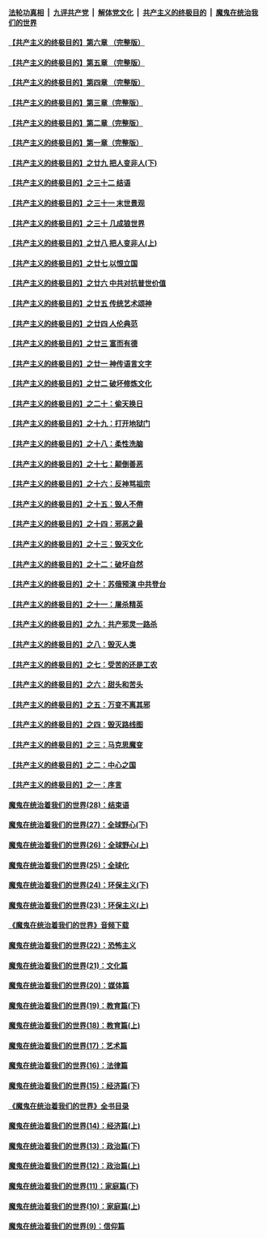 ####  [法轮功真相](../../../../basic/blob/master/README.md?t=06221514) &nbsp;|&nbsp; [九评共产党](../../../../9ping.md/blob/master/README.md?t=06221514) &nbsp;|&nbsp; [解体党文化](../../../../jtdwh.md/blob/master/README.md?t=06221514)  &nbsp;|&nbsp; [共产主义的终极目的](../../../../gczydzjmd.md/blob/master/README.md?t=06221514) &nbsp;|&nbsp; [魔鬼在统治我们的世界](../../../../mgztzwmdsj.md/blob/master/README.md?t=06221514) 

#### [【共产主义的终极目的】第六章 （完整版）](../pages/nsc422/n11428913.md?t=06221514) 

#### [【共产主义的终极目的】第五章 （完整版）](../pages/nsc422/n11428912.md?t=06221514) 

#### [【共产主义的终极目的】第四章 （完整版）](../pages/nsc422/n11428907.md?t=06221514) 

#### [【共产主义的终极目的】第三章（完整版）](../pages/nsc422/n11428848.md?t=06221514) 

#### [【共产主义的终极目的】第二章（完整版）](../pages/nsc422/n11428831.md?t=06221514) 

#### [【共产主义的终极目的】第一章（完整版）](../pages/nsc422/n11417651.md?t=06221514) 

#### [【共产主义的终极目的】之廿九 把人变非人(下)](../pages/nsc422/n11344140.md?t=06221514) 

#### [【共产主义的终极目的】之三十二 结语](../pages/nsc422/n11360535.md?t=06221514) 

#### [【共产主义的终极目的】之三十一 末世景观](../pages/nsc422/n11351129.md?t=06221514) 

#### [【共产主义的终极目的】之三十 几成狼世界](../pages/nsc422/n11348280.md?t=06221514) 

#### [【共产主义的终极目的】之廿八 把人变非人(上)](../pages/nsc422/n11340492.md?t=06221514) 

#### [【共产主义的终极目的】之廿七 以恨立国](../pages/nsc422/n11336944.md?t=06221514) 

#### [【共产主义的终极目的】之廿六 中共对抗普世价值](../pages/nsc422/n11324785.md?t=06221514) 

#### [【共产主义的终极目的】之廿五 传统艺术颂神](../pages/nsc422/n11296396.md?t=06221514) 

#### [【共产主义的终极目的】之廿四 人伦典范](../pages/nsc422/n11296397.md?t=06221514) 

#### [【共产主义的终极目的】之廿三 富而有德](../pages/nsc422/n11283598.md?t=06221514) 

#### [【共产主义的终极目的】之廿一 神传语言文字](../pages/nsc422/n11263265.md?t=06221514) 

#### [【共产主义的终极目的】之廿二 破坏修炼文化](../pages/nsc422/n11245728.md?t=06221514) 

#### [【共产主义的终极目的】之二十：偷天换日](../pages/nsc422/n11238846.md?t=06221514) 

#### [【共产主义的终极目的】之十九：打开地狱门](../pages/nsc422/n11206376.md?t=06221514) 

#### [【共产主义的终极目的】之十八：柔性洗脑](../pages/nsc422/n11199994.md?t=06221514) 

#### [【共产主义的终极目的】之十七：颠倒善恶](../pages/nsc422/n11179782.md?t=06221514) 

#### [【共产主义的终极目的】之十六：反神骂祖宗](../pages/nsc422/n11166798.md?t=06221514) 

#### [【共产主义的终极目的】之十五：毁人不倦](../pages/nsc422/n11166792.md?t=06221514) 

#### [【共产主义的终极目的】之十四：邪恶之最](../pages/nsc422/n11150249.md?t=06221514) 

#### [【共产主义的终极目的】之十三：毁灭文化](../pages/nsc422/n11135227.md?t=06221514) 

#### [【共产主义的终极目的】之十二：破坏自然](../pages/nsc422/n11135214.md?t=06221514) 

#### [【共产主义的终极目的】之十：苏俄预演 中共登台](../pages/nsc422/n11118424.md?t=06221514) 

#### [【共产主义的终极目的】之十一：屠杀精英](../pages/nsc422/n11118442.md?t=06221514) 

#### [【共产主义的终极目的】之九：共产邪灵一路杀](../pages/nsc422/n11114139.md?t=06221514) 

#### [【共产主义的终极目的】之八：毁灭人类](../pages/nsc422/n11108503.md?t=06221514) 

#### [【共产主义的终极目的】之七：受苦的还是工农](../pages/nsc422/n11101809.md?t=06221514) 

#### [【共产主义的终极目的】之六：甜头和苦头](../pages/nsc422/n11096971.md?t=06221514) 

#### [【共产主义的终极目的】之五：万变不离其邪](../pages/nsc422/n11091285.md?t=06221514) 

#### [【共产主义的终极目的】之四：毁灭路线图](../pages/nsc422/n11086284.md?t=06221514) 

#### [【共产主义的终极目的】之三：马克思魔变](../pages/nsc422/n11061941.md?t=06221514) 

#### [【共产主义的终极目的】之二：中心之国](../pages/nsc422/n11047728.md?t=06221514) 

#### [【共产主义的终极目的】之一：序言](../pages/nsc422/n11086077.md?t=06221514) 

#### [魔鬼在统治着我们的世界(28)：结束语](../pages/nsc422/n10936246.md?t=06221514) 

#### [魔鬼在统治着我们的世界(27)：全球野心(下)](../pages/nsc422/n10928319.md?t=06221514) 

#### [魔鬼在统治着我们的世界(26)：全球野心(上)](../pages/nsc422/n10900318.md?t=06221514) 

#### [魔鬼在统治着我们的世界(25)：全球化](../pages/nsc422/n10788205.md?t=06221514) 

#### [魔鬼在统治着我们的世界(24)：环保主义(下)](../pages/nsc422/n10695307.md?t=06221514) 

#### [魔鬼在统治着我们的世界(23)：环保主义(上)](../pages/nsc422/n10688613.md?t=06221514) 

#### [《魔鬼在统治着我们的世界》音频下载](../pages/nsc422/n10635553.md?t=06221514) 

#### [魔鬼在统治着我们的世界(22)：恐怖主义](../pages/nsc422/n10614727.md?t=06221514) 

#### [魔鬼在统治着我们的世界(21)：文化篇](../pages/nsc422/n10597706.md?t=06221514) 

#### [魔鬼在统治着我们的世界(20)：媒体篇](../pages/nsc422/n10586579.md?t=06221514) 

#### [魔鬼在统治着我们的世界(19)：教育篇(下)](../pages/nsc422/n10564808.md?t=06221514) 

#### [魔鬼在统治着我们的世界(18)：教育篇(上)](../pages/nsc422/n10526970.md?t=06221514) 

#### [魔鬼在统治着我们的世界(17)：艺术篇](../pages/nsc422/n10499093.md?t=06221514) 

#### [魔鬼在统治着我们的世界(16)：法律篇](../pages/nsc422/n10485969.md?t=06221514) 

#### [魔鬼在统治着我们的世界(15)：经济篇(下)](../pages/nsc422/n10469975.md?t=06221514) 

#### [《魔鬼在统治着我们的世界》全书目录](../pages/nsc422/n10464261.md?t=06221514) 

#### [魔鬼在统治着我们的世界(14)：经济篇(上)](../pages/nsc422/n10457370.md?t=06221514) 

#### [魔鬼在统治着我们的世界(13)：政治篇(下)](../pages/nsc422/n10448270.md?t=06221514) 

#### [魔鬼在统治着我们的世界(12)：政治篇(上)](../pages/nsc422/n10444576.md?t=06221514) 

#### [魔鬼在统治着我们的世界(11)：家庭篇(下)](../pages/nsc422/n10440961.md?t=06221514) 

#### [魔鬼在统治着我们的世界(10)：家庭篇(上)](../pages/nsc422/n10435448.md?t=06221514) 

#### [魔鬼在统治着我们的世界(9)：信仰篇](../pages/nsc422/n10432159.md?t=06221514) 

